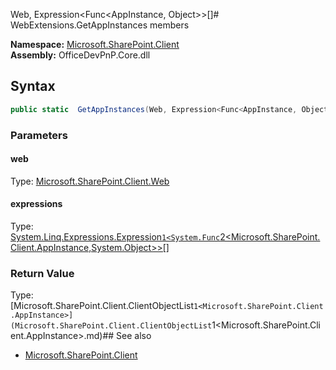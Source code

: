 Web, Expression<Func<AppInstance, Object>>[]# WebExtensions.GetAppInstances members
  

**Namespace:** [Microsoft.SharePoint.Client](Microsoft.SharePoint.Client.md)  
**Assembly:** OfficeDevPnP.Core.dll  
## Syntax
```C#
public static  GetAppInstances(Web, Expression<Func<AppInstance, Object>>[])
```
### Parameters
#### web
Type: [Microsoft.SharePoint.Client.Web](Microsoft.SharePoint.Client.Web.md) 
#### 
#### expressions
Type: [System.Linq.Expressions.Expression`1<System.Func`2<Microsoft.SharePoint.Client.AppInstance,System.Object>>[]](System.Linq.Expressions.Expression`1<System.Func`2<Microsoft.SharePoint.Client.AppInstance,System.Object>>[].md) 
#### 
### Return Value
Type: [Microsoft.SharePoint.Client.ClientObjectList`1<Microsoft.SharePoint.Client.AppInstance>](Microsoft.SharePoint.Client.ClientObjectList`1<Microsoft.SharePoint.Client.AppInstance>.md)## See also
- [Microsoft.SharePoint.Client](Microsoft.SharePoint.Client.md)
